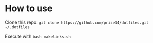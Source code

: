 # How to use

Clone this repo:
`git clone https://github.com/prize34/dotfiles.git ~/.dotfiles`

Execute with `bash makelinks.sh`
